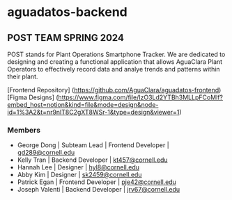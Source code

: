 # aguadatos-backend

## POST TEAM SPRING 2024 
POST stands for Plant Operations Smartphone Tracker. We are dedicated to designing and creating a functional application that allows AguaClara Plant Operators to effectively record data and analye trends and patterns within their plant.  

[Frontend Repository] (https://github.com/AguaClara/aguadatos-frontend)
[Figma Designs] (https://www.figma.com/file/IzO3Ld2YTBh3MLLpFCoMlf?embed_host=notion&kind=file&mode=design&node-id=1%3A2&t=nr9nlT8C2gXT8WSr-1&type=design&viewer=1)

### Members 
- George Dong | Subteam Lead | Frontend Developer | gd289@cornell.edu 
- Kelly Tran | Backend Developer | kt457@cornell.edu 
- Hannah Lee | Designer | hyl8@cornell.edu 
- Abby Kim | Designer | sk2459@cornell.edu 
- Patrick Egan | Frontend Developer | pje42@cornell.edu 
- Joseph Valenti | Backend Developer | jrv67@cornell.edu 



